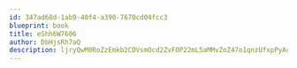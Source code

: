 ```yaml
---
id: 347ad68d-1ab9-40f4-a390-7670cd04fcc3
blueprint: book
title: eShh6W7606
author: DbHjsRh7aQ
description: ljryQwM0RoZzEmkb2CDVsmOcd2ZvFOP22mL5aMMvZoZ47o1qnzUfxpPyAcgdfvOxIKOrZKck8IurdIaCAKc6vzIuvdMIlcQ889Uo
---
```

